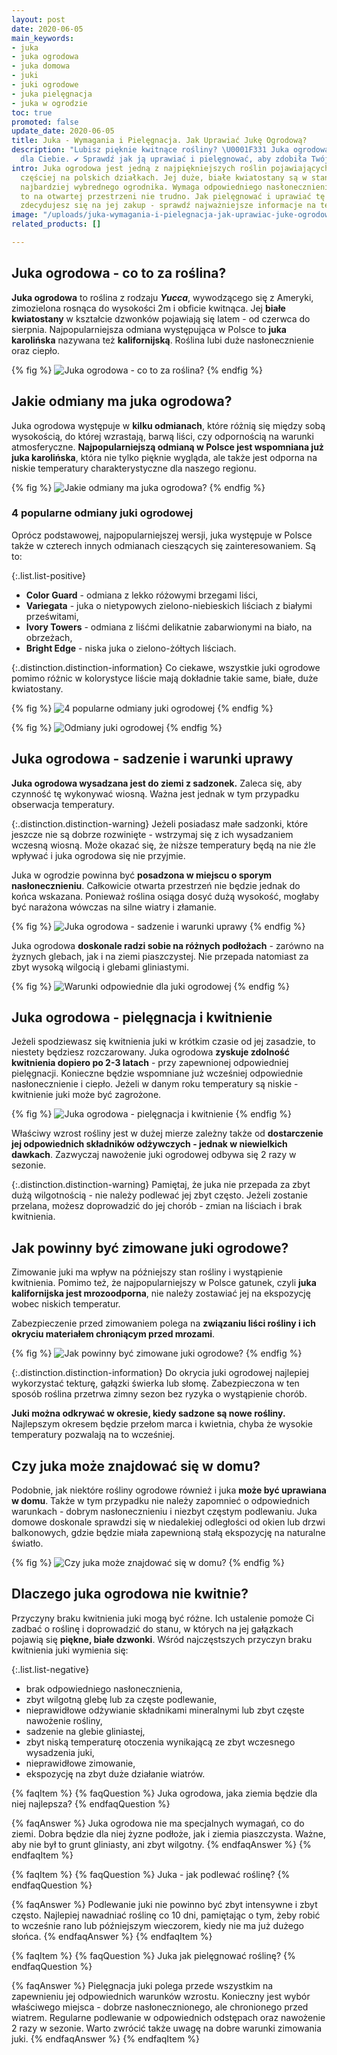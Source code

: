 ```yaml
---
layout: post
date: 2020-06-05
main_keywords:
- juka
- juka ogrodowa
- juka domowa
- juki
- juki ogrodowe
- juka pielęgnacja
- juka w ogrodzie
toc: true
promoted: false
update_date: 2020-06-05
title: Juka - Wymagania i Pielęgnacja. Jak Uprawiać Jukę Ogrodową?
description: "Lubisz pięknie kwitnące rośliny? \U0001F331 Juka ogrodowa będzie idealna
  dla Ciebie. ✔️ Sprawdź jak ją uprawiać i pielęgnować, aby zdobiła Twój ogród."
intro: Juka ogrodowa jest jedną z najpiękniejszych roślin pojawiających się coraz
  częściej na polskich działkach. Jej duże, białe kwiatostany są w stanie zachwycić
  najbardziej wybrednego ogrodnika. Wymaga odpowiedniego nasłonecznienia, jednak o
  to na otwartej przestrzeni nie trudno. Jak pielęgnować i uprawiać tę roślinę? Zanim
  zdecydujesz się na jej zakup - sprawdź najważniejsze informacje na ten temat.
image: "/uploads/juka-wymagania-i-pielegnacja-jak-uprawiac-juke-ogrodowa.jpg"
related_products: []

---
```

## Juka ogrodowa - co to za roślina?

**Juka ogrodowa** to roślina z rodzaju **_Yucca_**, wywodzącego się z Ameryki, zimozielona rosnąca do wysokości 2m i obficie kwitnąca. Jej **białe kwiatostany** w kształcie dzwonków pojawiają się latem - od czerwca do sierpnia. Najpopularniejsza odmiana występująca w Polsce to **juka karolińska** nazywana też **kalifornijską**. Roślina lubi duże nasłonecznienie oraz ciepło.

{% fig %}
![Juka ogrodowa - co to za roślina?](/uploads/juka-wymagania-i-pielegnacja-jak-uprawiac-juke-ogrodowa-2.jpg "Juka ogrodowa - co to za roślina?")
{% endfig %}

## Jakie odmiany ma juka ogrodowa?

Juka ogrodowa występuje w **kilku odmianach**, które różnią się między sobą wysokością, do której wzrastają, barwą liści, czy odpornością na warunki atmosferyczne. **Najpopularniejszą odmianą w Polsce jest wspomniana już juka karolińska**, która nie tylko pięknie wygląda, ale także jest odporna na niskie temperatury charakterystyczne dla naszego regionu.

{% fig %}
![Jakie odmiany ma juka ogrodowa?](/uploads/juka-wymagania-i-pielegnacja-jak-uprawiac-juke-ogrodowa-3.jpg "Jakie odmiany ma juka ogrodowa?")
{% endfig %}

### 4 popularne odmiany juki ogrodowej

Oprócz podstawowej, najpopularniejszej wersji, juka występuje w Polsce także w czterech innych odmianach cieszących się zainteresowaniem. Są to:

{:.list.list-positive}
* **Color Guard** - odmiana z lekko różowymi brzegami liści,
* **Variegata** - juka o nietypowych zielono-niebieskich liściach z białymi prześwitami,
* **Ivory Towers** - odmiana z liśćmi delikatnie zabarwionymi na biało, na obrzeżach,
* **Bright Edge** - niska juka o zielono-żółtych liściach.

{:.distinction.distinction-information}
Co ciekawe, wszystkie juki ogrodowe pomimo różnic w kolorystyce liście mają dokładnie takie same, białe, duże kwiatostany.

{% fig %}
![4 popularne odmiany juki ogrodowej](/uploads/juka-wymagania-i-pielegnacja-jak-uprawiac-juke-ogrodowa-5.jpg "4 popularne odmiany juki ogrodowej")
{% endfig %}

{% fig %}
![Odmiany juki ogrodowej](/uploads/juka-wymagania-i-pielegnacja-jak-uprawiac-juke-ogrodowa-7.jpg "Odmiany juki ogrodowej")
{% endfig %}

## Juka ogrodowa - sadzenie i warunki uprawy

**Juka ogrodowa wysadzana jest do ziemi z sadzonek.** Zaleca się, aby czynność tę wykonywać wiosną. Ważna jest jednak w tym przypadku obserwacja temperatury.

{:.distinction.distinction-warning}
Jeżeli posiadasz małe sadzonki, które jeszcze nie są dobrze rozwinięte - wstrzymaj się z ich wysadzaniem wczesną wiosną. Może okazać się, że niższe temperatury będą na nie źle wpływać i juka ogrodowa się nie przyjmie.

Juka w ogrodzie powinna być **posadzona w miejscu o sporym nasłonecznieniu**. Całkowicie otwarta przestrzeń nie będzie jednak do końca wskazana. Ponieważ roślina osiąga dosyć dużą wysokość, mogłaby być narażona wówczas na silne wiatry i złamanie.

{% fig %}
![Juka ogrodowa - sadzenie i warunki uprawy](/uploads/juka-wymagania-i-pielegnacja-jak-uprawiac-juke-ogrodowa-4.jpg "Juka ogrodowa - sadzenie i warunki uprawy")
{% endfig %}

Juka ogrodowa **doskonale radzi sobie na różnych podłożach** - zarówno na żyznych glebach, jak i na ziemi piaszczystej. Nie przepada natomiast za zbyt wysoką wilgocią i glebami gliniastymi.

{% fig %}
![Warunki odpowiednie dla juki ogrodowej](/uploads/juka-wymagania-i-pielegnacja-jak-uprawiac-juke-ogrodowa-8.jpg "Warunki odpowiednie dla juki ogrodowej")
{% endfig %}

## Juka ogrodowa - pielęgnacja i kwitnienie

Jeżeli spodziewasz się kwitnienia juki w krótkim czasie od jej zasadzie, to niestety będziesz rozczarowany. Juka ogrodowa **zyskuje zdolność kwitnienia dopiero po 2-3 latach** - przy zapewnionej odpowiedniej pielęgnacji. Konieczne będzie wspomniane już wcześniej odpowiednie nasłonecznienie i ciepło. Jeżeli w danym roku temperatury są niskie - kwitnienie juki może być zagrożone.

{% fig %}
![Juka ogrodowa - pielęgnacja i kwitnienie](/uploads/juka-wymagania-i-pielegnacja-jak-uprawiac-juke-ogrodowa-9.jpg "Juka ogrodowa - pielęgnacja i kwitnienie")
{% endfig %}

Właściwy wzrost rośliny jest w dużej mierze zależny także od **dostarczenie jej odpowiednich składników odżywczych - jednak w niewielkich dawkach**. Zazwyczaj nawożenie juki ogrodowej odbywa się 2 razy w sezonie.

{:.distinction.distinction-warning}
Pamiętaj, że juka nie przepada za zbyt dużą wilgotnością - nie należy podlewać jej zbyt często. Jeżeli zostanie przelana, możesz doprowadzić do jej chorób - zmian na liściach i brak kwitnienia.

## Jak powinny być zimowane juki ogrodowe?

Zimowanie juki ma wpływ na późniejszy stan rośliny i wystąpienie kwitnienia. Pomimo też, że najpopularniejszy w Polsce gatunek, czyli **juka kalifornijska jest mrozoodporna**, nie należy zostawiać jej na ekspozycję wobec niskich temperatur.

Zabezpieczenie przed zimowaniem polega na **związaniu liści rośliny i ich okryciu materiałem chroniącym przed mrozami**.

{% fig %}
![Jak powinny być zimowane juki ogrodowe?](/uploads/juka-wymagania-i-pielegnacja-jak-uprawiac-juke-ogrodowa-10.jpg "Jak powinny być zimowane juki ogrodowe?")
{% endfig %}

{:.distinction.distinction-information}
Do okrycia juki ogrodowej najlepiej wykorzystać tekturę, gałązki świerka lub słomę. Zabezpieczona w ten sposób roślina przetrwa zimny sezon bez ryzyka o wystąpienie chorób.

**Juki można odkrywać w okresie, kiedy sadzone są nowe rośliny.** Najlepszym okresem będzie przełom marca i kwietnia, chyba że wysokie temperatury pozwalają na to wcześniej.

## Czy juka może znajdować się w domu?

Podobnie, jak niektóre rośliny ogrodowe również i juka **może być uprawiana w domu**. Także w tym przypadku nie należy zapomnieć o odpowiednich warunkach - dobrym nasłonecznieniu i niezbyt częstym podlewaniu. Juka domowe doskonale sprawdzi się w niedalekiej odległości od okien lub drzwi balkonowych, gdzie będzie miała zapewnioną stałą ekspozycję na naturalne światło.

{% fig %}
![Czy juka może znajdować się w domu?](/uploads/juka-wymagania-i-pielegnacja-jak-uprawiac-juke-ogrodowa-6.jpg "Czy juka może znajdować się w domu?")
{% endfig %}

## Dlaczego juka ogrodowa nie kwitnie?

Przyczyny braku kwitnienia juki mogą być różne. Ich ustalenie pomoże Ci zadbać o roślinę i doprowadzić do stanu, w których na jej gałązkach pojawią się **piękne, białe dzwonki**. Wśród najczęstszych przyczyn braku kwitnienia juki wymienia się:

{:.list.list-negative}
* brak odpowiedniego nasłonecznienia,
* zbyt wilgotną glebę lub za częste podlewanie,
* nieprawidłowe odżywianie składnikami mineralnymi lub zbyt częste nawożenie rośliny,
* sadzenie na glebie gliniastej,
* zbyt niską temperaturę otoczenia wynikającą ze zbyt wczesnego wysadzenia juki,
* nieprawidłowe zimowanie,
* ekspozycję na zbyt duże działanie wiatrów.

{% faqItem %}
{% faqQuestion %}
Juka ogrodowa, jaka ziemia będzie dla niej najlepsza?
{% endfaqQuestion %}

{% faqAnswer %}
Juka ogrodowa nie ma specjalnych wymagań, co do ziemi. Dobra będzie dla niej żyzne podłoże, jak i ziemia piaszczysta. Ważne, aby nie był to grunt gliniasty, ani zbyt wilgotny.
{% endfaqAnswer %}
{% endfaqItem %}

{% faqItem %}
{% faqQuestion %}
Juka - jak podlewać roślinę?
{% endfaqQuestion %}

{% faqAnswer %}
Podlewanie juki nie powinno być zbyt intensywne i zbyt często. Najlepiej nawadniać roślinę co 10 dni, pamiętając o tym, żeby robić to wcześnie rano lub późniejszym wieczorem, kiedy nie ma już dużego słońca.
{% endfaqAnswer %}
{% endfaqItem %}

{% faqItem %}
{% faqQuestion %}
Juka jak pielęgnować roślinę?
{% endfaqQuestion %}

{% faqAnswer %}
Pielęgnacja juki polega przede wszystkim na zapewnieniu jej odpowiednich warunków wzrostu. Konieczny jest wybór właściwego miejsca - dobrze nasłonecznionego, ale chronionego przed wiatrem. Regularne podlewanie w odpowiednich odstępach oraz nawożenie 2 razy w sezonie. Warto zwrócić także uwagę na dobre warunki zimowania juki.
{% endfaqAnswer %}
{% endfaqItem %}